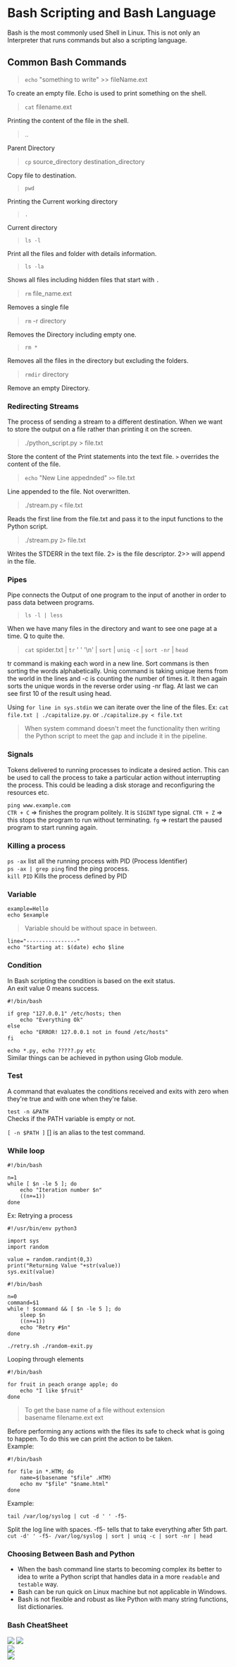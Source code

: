 # Bash Scripting and Bash Language  
Bash is the most commonly used Shell in Linux. This is not only an Interpreter that runs commands but also a scripting language.  
  
## Common Bash Commands  
> ```echo``` "something to write" >> fileName.ext   

To create an empty file. Echo is used to print something on the shell. 

> ```cat``` filename.ext  
 
Printing the content of the file in the shell.  
> ..

Parent Directory  
> ```cp``` source_directory destination_directory   

Copy file to destination.   

> ```pwd```  

Printing the Current working directory  
> ```.```  

Current directory  
> ```ls -l```   

Print all the files and folder with details information.  
> ```ls -la```  

Shows all files including hidden files that start with ```.```  
> ```rm``` file_name.ext  

Removes a single file  
> ```rm``` -r directory    

Removes the Directory including empty one.  
> ```rm *```  

Removes all the files in the directory but excluding the folders.   
> ```rmdir``` directory   

Remove an empty Directory.  

### Redirecting Streams   
The process of sending a stream to a different destination. When we want to store the output on a file rather than printing it on the screen.  
  
> ./python_script.py > file.txt  

Store the content of the Print statements into the text file.  ```>``` overrides the content of the file.  

> ```echo``` "New Line appednded" ```>>``` file.txt  

Line appended to the file. Not overwritten.  

> ./stream.py ```<```  file.txt   

Reads the first line from the file.txt and pass it to the input functions to the Python script.   

> ./stream.py ```2>```  file.txt  

Writes the STDERR in the text file. 2> is the file descriptor. 2>> will append in the file.  

### Pipes  
Pipe connects the Output of one program to the input of another in order to pass data between programs.  

> ```ls -l | less```  

When we have many files in the directory and want to see one page at a time. Q to quite the.  

> ```cat``` spider.txt | ```tr``` ' '  '\n' | ```sort``` | ```uniq -c``` | ```sort -nr```  | ```head```  

tr command is making each word in a new line. Sort commans is then sorting the words alphabetically. Uniq command is taking unique items from the world in the lines and -c is counting the number of times it. It then again sorts the unique words in the reverse order using -nr flag. At last we can see first 10 of the result using head.   

Using ```for line in sys.stdin``` we can iterate over the line of the files. Ex: ```cat file.txt | ./capitalize.py```.  or ```./capitalize.py < file.txt```  

> When system command doesn't meet the functionality then writing the Python script to meet the gap and include it in the pipeline.  

### Signals  
Tokens delivered to running processes to indicate a desired action. This can be used to call the process to take a particular action without interrupting the process. This could be leading a disk storage and reconfiguring the resources etc.   


```ping www.example.com```  
```CTR + C``` => finishes the program politely. It is ```SIGINT``` type signal. 
```CTR + Z``` => this stops the program to run without terminating. 
```fg``` => restart the paused program to start running again.   

### Killing a process  
```ps -ax```   list all the running process with PID (Process Identifier)  
```ps -ax | grep ping``` find the ping process.  
```kill PID``` Kills the process defined by PID  

### Variable 
```
example=Hello
echo $example
```  
> Variable should be without space in between.   
```
line="----------------"
echo "Starting at: $(date) echo $line 
```  

### Condition   
In Bash scripting the condition is based on the exit status.  
An exit value 0 means success.   
```
#!/bin/bash

if grep "127.0.0.1" /etc/hosts; then
    echo "Everything Ok"
else 
    echo "ERROR! 127.0.0.1 not in found /etc/hosts"
fi
```  

```echo *.py, echo ?????.py etc```  
Similar things can be achieved in python using Glob module.  
  
### Test
A command that evaluates the conditions received and exits with zero when they're true and with one when they're false.   

```test -n &PATH```  
Checks if the PATH variable is empty or not.    

```[ -n $PATH ]```
[] is an alias to the test command.   

### While loop  

```
#!/bin/bash 

n=1
while [ $n -le 5 ]; do
    echo "Iteration number $n"
    ((n+=1))
done
```  

Ex: Retrying a process   
```
#!/usr/bin/env python3 

import sys
import random

value = random.randint(0,3)
print("Returning Value "+str(value))
sys.exit(value)
```

```
#!/bin/bash

n=0
command=$1
while ! $command && [ $n -le 5 ]; do
    sleep $n
    ((n+=1))
    echo "Retry #$n"
done
```  

```./retry.sh ./random-exit.py```  

Looping through elements    
```
#!/bin/bash

for fruit in peach orange apple; do
    echo "I like $fruit"
done
```  


> To get the base name of a file without extension   
>basename filename.ext ext  
  
Before performing any actions with the files its safe to check what is going to happen. To do this we can print the action to be taken.  
Example:  
```
#!/bin/bash 

for file in *.HTM; do
    name=$(basename "$file" .HTM)
    echo mv "$file" "$name.html"
done
```

Example:    
```
tail /var/log/syslog | cut -d ' ' -f5-
```  
Split the log line with spaces. -f5- tells that to take everything after 5th part.    
```cut -d' ' -f5- /var/log/syslog | sort | uniq -c | sort -nr | head```  


### Choosing Between Bash and Python  
- When the bash command line starts to becoming complex its better to idea to write a Python script that handles data in a more ```readable``` and ```testable``` way.  
- Bash can be run quick on Linux machine but not applicable in Windows.  
- Bash is not flexible and robust as like Python with many string functions, list dictionaries.    


### Bash CheatSheet   
![](/Images/bash_1.jpg)
![](/Images/bash_2.jpg)  
![](/Images/bash_3.jpg)  
![](/Images/bash_5.jpg)